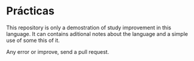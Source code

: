 # Prácticas

This repository is only a demostration of study improvement in this language. It can contains aditional notes about the language and a simple use of some this of it.

Any error or improve, send a pull request.
